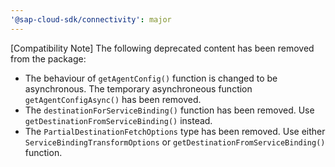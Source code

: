 ```yaml
---
'@sap-cloud-sdk/connectivity': major
---
```


[Compatibility Note] The following deprecated content has been removed from the package:
  - The behaviour of `getAgentConfig()` function is changed to be asynchronous. The temporary asynchroneous function `getAgentConfigAsync()` has been removed.
  - The `destinationForServiceBinding()` function has been removed. Use `getDestinationFromServiceBinding()` instead.
  - The `PartialDestinationFetchOptions` type has been removed. Use either `ServiceBindingTransformOptions` or `getDestinationFromServiceBinding()` function.
